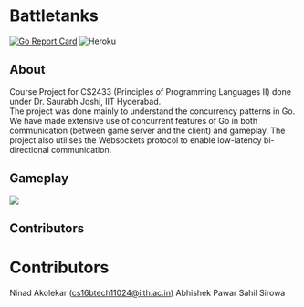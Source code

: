 # Battletanks
[![Go Report Card](https://goreportcard.com/badge/github.com/ninadakolekar/battletanks)](https://goreportcard.com/report/github.com/ninadakolekar/battletanks)
 ![Heroku](https://heroku-badge.herokuapp.com/?app=heroku-badge)<br>
 
## About
Course Project for CS2433 (Principles of Programming Languages II) done under Dr. Saurabh Joshi, IIT Hyderabad. <br>
The project was done mainly to understand the concurrency patterns in Go. We have made extensive use of concurrent features of Go in both communication (between game server and the client) and gameplay. The project also utilises the Websockets protocol to enable low-latency bi-directional communication.

## Gameplay

<img src="screenshots/gameplay.png" /><br>

## Contributors
# Contributors
Ninad Akolekar (cs16btech11024@iith.ac.in)
Abhishek Pawar
Sahil Sirowa
